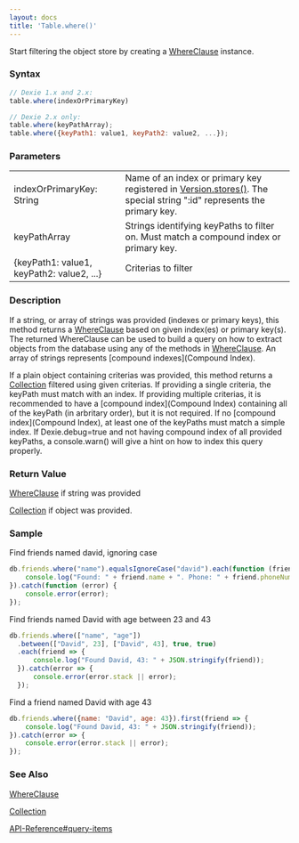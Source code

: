 ```yaml
---
layout: docs
title: 'Table.where()'
---
```


Start filtering the object store by creating a [WhereClause](WhereClause) instance.

### Syntax

```javascript
// Dexie 1.x and 2.x:
table.where(indexOrPrimaryKey)

// Dexie 2.x only:
table.where(keyPathArray);
table.where({keyPath1: value1, keyPath2: value2, ...});
```

### Parameters
<table>
<tr><td>indexOrPrimaryKey: String</td><td>Name of an index or primary key registered in <a href="Version.stores()">Version.stores()</a>. The special string ":id" represents the primary key.</td></tr>
  <tr>
    <td>keyPathArray</td>
    <td>Strings identifying keyPaths to filter on. Must match a compound index or primary key.</td>
  </tr>
  <tr>
    <td>{keyPath1: value1, keyPath2: value2, ...}</td>
    <td>Criterias to filter</td>
  </tr>
</table>

### Description

If a string, or array of strings was provided (indexes or primary keys), this method returns a [WhereClause](WhereClause) based on given index(es) or primary key(s). The returned WhereClause can be used to build a query on how to extract objects from the database using any of the methods in [WhereClause](WhereClause). An array of strings represents [compound indexes](Compound Index).

If a plain object containing criterias was provided, this method returns a [Collection](Collection) filtered using given criterias. If providing a single criteria, the keyPath must match with an index. If providing multiple criterias, it is recommended to have a [compound index](Compound Index) containing all of the keyPath (in arbritary order), but it is not required. If no [compound index](Compound Index), at least one of the keyPaths must match a simple index. If Dexie.debug=true and not having compound index of all provided keyPaths, a console.warn() will give a hint on how to index this query properly.

### Return Value

[WhereClause](WhereClause) if string was provided

[Collection](Collection) if object was provided.

### Sample
Find friends named david, ignoring case
```javascript
db.friends.where("name").equalsIgnoreCase("david").each(function (friend) {
    console.log("Found: " + friend.name + ". Phone: " + friend.phoneNumber);
}).catch(function (error) {
    console.error(error);
});
```
Find friends named David with age between 23 and 43
```javascript
db.friends.where(["name", "age"])
  .between(["David", 23], ["David", 43], true, true)
  .each(friend => {
      console.log("Found David, 43: " + JSON.stringify(friend));
  }).catch(error => {
      console.error(error.stack || error);
  });
```

Find a friend named David with age 43
```javascript
db.friends.where({name: "David", age: 43}).first(friend => {
    console.log("Found David, 43: " + JSON.stringify(friend));
}).catch(error => {
    console.error(error.stack || error);
});
```

### See Also

[WhereClause](WhereClause)

[Collection](Collection)

[API-Reference#query-items](API-Reference#query-items)
